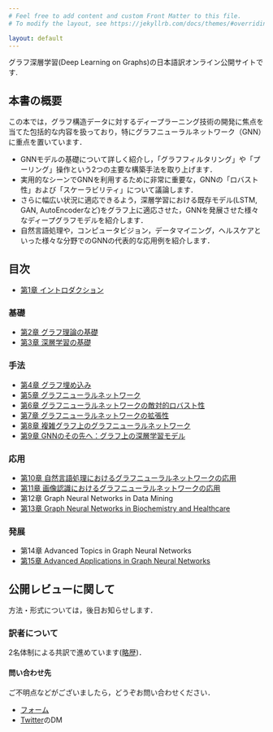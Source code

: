 ```yaml
---
# Feel free to add content and custom Front Matter to this file.
# To modify the layout, see https://jekyllrb.com/docs/themes/#overriding-theme-defaults

layout: default
---
```


グラフ深層学習(Deep Learning on Graphs)の日本語訳オンライン公開サイトです.

## 本書の概要
この本では，グラフ構造データに対するディープラーニング技術の開発に焦点を当てた包括的な内容を扱っており，特にグラフニューラルネットワーク（GNN）に重点を置いています．

- GNNモデルの基礎について詳しく紹介し，「グラフフィルタリング」や「プーリング」操作という2つの主要な構築手法を取り上げます．
- 実用的なシーンでGNNを利用するために非常に重要な，GNNの「ロバスト性」および「スケーラビリティ」について議論します．
- さらに幅広い状況に適応できるよう，深層学習における既存モデル(LSTM, GAN, AutoEncoderなど)をグラフ上に適応させた，GNNを発展させた様々なディープグラフモデルを紹介します．
- 自然言語処理や，コンピュータビジョン，データマイニング，ヘルスケアといった様々な分野でのGNNの代表的な応用例を紹介します．

## 目次
- [第1章 イントロダクション](./chapters/chap1/chap1.md)
### 基礎
- [第2章 グラフ理論の基礎](./chapters/chap2/chap2.md)
- [第3章 深層学習の基礎](./chapters/chap3/chap3.md)
### 手法
- [第4章 グラフ埋め込み](./chapters/chap4/chap4.md)
- [第5章 グラフニューラルネットワーク](./chapters/chap5/chap5.md)
- [第6章 グラフニューラルネットワークの敵対的ロバスト性](./chapters/chap6/chap6.md)
- [第7章 グラフニューラルネットワークの拡張性](./chapters/chap7/chap7.md)
- [第8章 複雑グラフ上のグラフニューラルネットワーク](./chapters/chap8/chap8.md)
- [第9章 GNNのその先へ：グラフ上の深層学習モデル](./chapters/chap9/chap9.md)
### 応用
- [第10章 自然言語処理におけるグラフニューラルネットワークの応用](./chapters/chap10/chap10.md)
- [第11章 画像認識におけるグラフニューラルネットワークの応用](./chapters/chap11/chap11.md)
- 第12章 Graph Neural Networks in Data Mining
- [第13章 Graph Neural Networks in Biochemistry and Healthcare](./chapters/chap13/chap13.md)
### 発展
- 第14章 Advanced Topics in Graph Neural Networks
- [第15章 Advanced Applications in Graph Neural Networks](./chapters/chap15/chap15.md)

## 公開レビューに関して
方法・形式については，後日お知らせします．

### 訳者について
2名体制による共訳で進めています([略歴](./bio.markdown))．

#### 問い合わせ先
ご不明点などがございましたら，どうぞお問い合わせください．
- [フォーム](https://docs.google.com/forms/d/e/1FAIpQLSflcB2NN6H8tToXWLhrRWX3IonWJEC6SY5X3b8l-UBUJkvTyw/viewform?usp=sf_link)
- [Twitter](https://twitter.com/deepL_on_graphs)のDM

